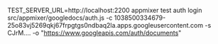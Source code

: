 TEST_SERVER_URL=http://localhost:2200 appmixer test auth login src/appmixer/googledocs/auth.js -c 1038500334679-25o83vj5269qkj67frpgtgs0ndbaq2la.apps.googleusercontent.com -s CJrM.... -o "https://www.googleapis.com/auth/documents"
